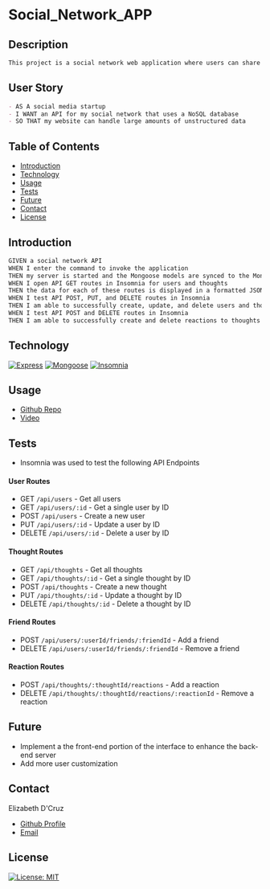 # Social_Network_APP

## Description
```md
This project is a social network web application where users can share their thoughts, react to friends' thoughts, and create a friend list. 
```

## User Story
```md
- AS A social media startup
- I WANT an API for my social network that uses a NoSQL database
- SO THAT my website can handle large amounts of unstructured data
```

## Table of Contents

- [Introduction](#introduction)
- [Technology](#technology)
- [Usage](#usage)
- [Tests](#tests)
- [Future](#future)
- [Contact](#credits)
- [License](#license)

## Introduction
```md
GIVEN a social network API
WHEN I enter the command to invoke the application
THEN my server is started and the Mongoose models are synced to the MongoDB database
WHEN I open API GET routes in Insomnia for users and thoughts
THEN the data for each of these routes is displayed in a formatted JSON
WHEN I test API POST, PUT, and DELETE routes in Insomnia
THEN I am able to successfully create, update, and delete users and thoughts in my database
WHEN I test API POST and DELETE routes in Insomnia
THEN I am able to successfully create and delete reactions to thoughts and add and remove friends to a user's friend list
```

## Technology
[![Express](https://img.shields.io/badge/Framework-Express-80ff00?style=plastic&logo=Express&logoWidth=10)](https://expressjs.com/)
[![Mongoose](https://img.shields.io/badge/ORM-Mongoose-80ff00?style=plastic&logo=Mongoose&logoWidth=10)](https://mongoosejs.com/)
[![Insomnia](https://img.shields.io/badge/Tool-Insomnia-80ff00?style=plastic&logo=Insomnia&logoWidth=10)](https://insomnia.rest/)

## Usage
- [Github Repo](https://github.com/dcruzel/Social_Network_APP)
- [Video](https://drive.google.com/file/d/1M5GpFcCCI9ItRLYUhkrOgnN-A8JSinh7/view?usp=sharing)

## Tests
- Insomnia was used to test the following API Endpoints

#### **User Routes**
- GET `/api/users` - Get all users
- GET `/api/users/:id` - Get a single user by ID
- POST `/api/users` - Create a new user
- PUT `/api/users/:id` - Update a user by ID
- DELETE `/api/users/:id` - Delete a user by ID

#### **Thought Routes**
- GET `/api/thoughts` - Get all thoughts
- GET `/api/thoughts/:id` - Get a single thought by ID
- POST `/api/thoughts` - Create a new thought
- PUT `/api/thoughts/:id` - Update a thought by ID
- DELETE `/api/thoughts/:id` - Delete a thought by ID

#### **Friend Routes**
- POST `/api/users/:userId/friends/:friendId` - Add a friend
- DELETE `/api/users/:userId/friends/:friendId` - Remove a friend

#### **Reaction Routes**
- POST `/api/thoughts/:thoughtId/reactions` - Add a reaction
- DELETE `/api/thoughts/:thoughtId/reactions/:reactionId` - Remove a reaction

## Future
- Implement a the front-end portion of the interface to enhance the back-end server
- Add more user customization

## Contact

Elizabeth D'Cruz
- [Github Profile](https://github.com/dcruzel)
- [Email](Liz.c.dcruz@gmail.com)

## License

[![License: MIT](https://img.shields.io/badge/License-MIT-yellow.svg)](https://opensource.org/licenses/MIT)

